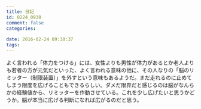 ```yaml
---
title: 日記
id: 0224_0938
comment: false
categories:
   
date: 2016-02-24 09:38:37
tags:
---
```


よく言われる「体力をつける」には、女性よりも男性が体力があるとか老人よりも若者の方が元気だといった、よく言われる意味の他に、その人なりの「脳のリミッター（制限装置）」を外すという意味もあるようだ。まだ走れるのに止めてしまう限度を広げることもできるらしい。ダメだ限界だと感じるのは脳がなんらかの経験値から、リミッターを作動させている。これを少し広げたいと思うかどうか。脳が本当に広げる判断になれば広がるのだと思う。